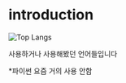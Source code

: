 # introduction

![Top Langs](https://github-readme-stats.vercel.app/api/top-langs/?username=nuke1115&layout=pie&theme=dracula)

사용하거나 사용해봤던 언어들입니다

*파이썬 요즘 거의 사용 안함
